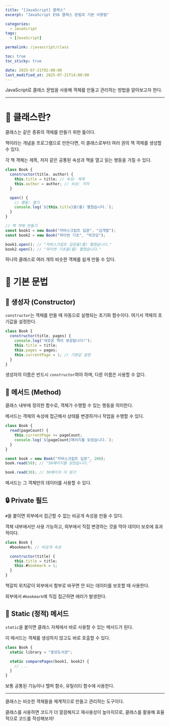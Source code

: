 ```yaml
---
title: "[JavaScript] 클래스"
excerpt: "JavaScript ES6 클래스 문법과 기본 사용법"

categories:
  - JavaScript
tags:
  - [JavaScript]

permalink: /javascript/class

toc: true
toc_sticky: true

date: 2025-07-21T02:00:00
last_modified_at: 2025-07-21T14:00:00
---
```


JavaScript로 클래스 문법을 사용해 객체를 만들고 관리하는 방법을 알아보고자 한다.

---

# 🏫 클래스란?

클래스는 같은 종류의 객체를 만들기 위한 틀이다.

책이라는 개념을 프로그램으로 만든다면, 이 클래스로부터 여러 권의 책 객체를 생성할 수 있다.

각 책 객체는 제목, 저자 같은 공통된 속성과 책을 열고 읽는 행동을 가질 수 있다.

```js
class Book {
  constructor(title, author) {
    this.title = title; // 속성: 제목
    this.author = author; // 속성: 저자
  }

  open() {
    // 행동: 열기
    console.log(`${this.title}을(를) 펼쳤습니다.`);
  }
}

// 책 객체 만들기
const book1 = new Book("자바스크립트 입문", "김개발");
const book2 = new Book("파이썬 기초", "박코딩");

book1.open(); // "자바스크립트 입문을(를) 펼쳤습니다."
book2.open(); // "파이썬 기초을(를) 펼쳤습니다."
```

하나의 클래스로 여러 개의 비슷한 객체를 쉽게 만들 수 있다.

# 📝 기본 문법

## 🚀 생성자 (Constructor)

`constructor`는 객체를 만들 때 자동으로 실행되는 초기화 함수이다. 여기서 객체의 초기값을 설정한다.

```js
class Book {
  constructor(title, pages) {
    console.log("새로운 책이 생성됩니다!");
    this.title = title;
    this.pages = pages;
    this.currentPage = 1; // 기본값 설정
  }
}
```

생성자의 이름은 반드시 `constructor`여야 하며, 다른 이름은 사용할 수 없다.

## 🔧 메서드 (Method)

클래스 내부에 정의한 함수로, 객체가 수행할 수 있는 행동을 의미한다.

메서드는 객체의 속성에 접근해서 상태를 변경하거나 작업을 수행할 수 있다.

```js
class Book {
  read(pageCount) {
    this.currentPage += pageCount;
    console.log(`${pageCount}페이지를 읽었습니다.`);
  }
}

const book = new Book("자바스크립트 입문", 200);
book.read(50); // "50페이지를 읽었습니다."

book.read(30); // 30페이지 더 읽기
```

메서드는 그 객체만의 데이터를 사용할 수 있다.

## 🔒 Private 필드

`#`을 붙이면 외부에서 접근할 수 없는 비공개 속성을 만들 수 있다.

객체 내부에서만 사용 가능하고, 외부에서 직접 변경하는 것을 막아 데이터 보호에 효과적이다.

```js
class Book {
  #bookmark; // 비공개 속성

  constructor(title) {
    this.title = title;
    this.#bookmark = 1;
  }
}
```

책갈피 위치같이 외부에서 함부로 바꾸면 안 되는 데이터를 보호할 때 사용한다.

외부에서 `#bookmark`에 직접 접근하면 에러가 발생한다.

## 📌 Static (정적) 메서드

`static`을 붙이면 클래스 자체에서 바로 사용할 수 있는 메서드가 된다.

이 메서드는 객체를 생성하지 않고도 바로 호출할 수 있다.

```js
class Book {
  static library = "중앙도서관";

  static comparePages(book1, book2) {
    // ...
  }
}
```

보통 공통된 기능이나 헬퍼 함수, 유틸리티 함수에 사용한다.

---

클래스는 비슷한 객체들을 체계적으로 만들고 관리하는 도구이다.

클래스를 사용하면 코드가 더 깔끔해지고 재사용성이 높아지므로, 클래스를 활용해 효율적으로 코드를 작성해보자!
